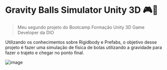 # Gravity Balls Simulator Unity 3D 🎮🚀

> Meu segundo projeto do Bootcamp Formação Unity 3D Game Developer da DIO

Utilizando os conhecimentos sobre Rigidbody e Prefabs, o objetivo desse projeto é fazer uma simulação de física de bolas utilizando a gravidade para fazer o trajeto e chegar no ponto final.

![image](https://user-images.githubusercontent.com/66040089/221723810-9020eed9-8e16-4290-8334-8adf08ed9f9c.png)
